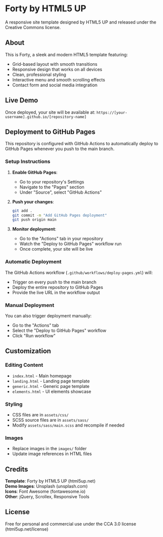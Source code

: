 # Forty by HTML5 UP

A responsive site template designed by HTML5 UP and released under the Creative Commons license.

## About

This is Forty, a sleek and modern HTML5 template featuring:
- Grid-based layout with smooth transitions
- Responsive design that works on all devices
- Clean, professional styling
- Interactive menu and smooth scrolling effects
- Contact form and social media integration

## Live Demo

Once deployed, your site will be available at: `https://[your-username].github.io/[repository-name]`

## Deployment to GitHub Pages

This repository is configured with GitHub Actions to automatically deploy to GitHub Pages whenever you push to the main branch.

### Setup Instructions

1. **Enable GitHub Pages**:
   - Go to your repository's Settings
   - Navigate to the "Pages" section
   - Under "Source", select "GitHub Actions"

2. **Push your changes**:
   ```bash
   git add .
   git commit -m "Add GitHub Pages deployment"
   git push origin main
   ```

3. **Monitor deployment**:
   - Go to the "Actions" tab in your repository
   - Watch the "Deploy to GitHub Pages" workflow run
   - Once complete, your site will be live

### Automatic Deployment

The GitHub Actions workflow (`.github/workflows/deploy-pages.yml`) will:
- Trigger on every push to the main branch
- Deploy the entire repository to GitHub Pages
- Provide the live URL in the workflow output

### Manual Deployment

You can also trigger deployment manually:
- Go to the "Actions" tab
- Select the "Deploy to GitHub Pages" workflow
- Click "Run workflow"

## Customization

### Editing Content
- `index.html` - Main homepage
- `landing.html` - Landing page template
- `generic.html` - Generic page template
- `elements.html` - UI elements showcase

### Styling
- CSS files are in `assets/css/`
- SCSS source files are in `assets/sass/`
- Modify `assets/sass/main.scss` and recompile if needed

### Images
- Replace images in the `images/` folder
- Update image references in HTML files

## Credits

**Template**: Forty by HTML5 UP (html5up.net)  
**Demo Images**: Unsplash (unsplash.com)  
**Icons**: Font Awesome (fontawesome.io)  
**Other**: jQuery, Scrollex, Responsive Tools  

## License

Free for personal and commercial use under the CCA 3.0 license (html5up.net/license) 